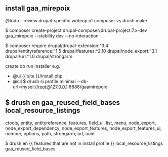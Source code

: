 ## install gaa_mirepoix

@todo - review drupal-specific writeup of composer vs drush make

$ composer create-project drupal-composer/drupal-project:7.x-dev gaa_mirepoix --stability dev --no-interaction

$ composer require drupal/drupal-extension:^3.4 drupal/entityreference:^1.5 drupal/features:^2.10 drupal/node_export:^3.1 drupal/url:^1.0 drupal/strongarm

create db
run installer
e.g.
- @ui {{ site }}/install.php
- @cli $ drush si profile minimal --db-url=mysql://root@127.0.0.1:8888/gaamirepoix

$ drush en gaa_reused_field_bases
local_resource_listings
----
ctools, entity, entityreference, features, field_ui, list, menu, node_export, node_export_dependency, node_export_features, node_export_features_ui, number, options, path, strongarm, url, uuid

$ drush en {{ features that are not in install profile }}
local_resource_listings gaa_reused_field_bases
